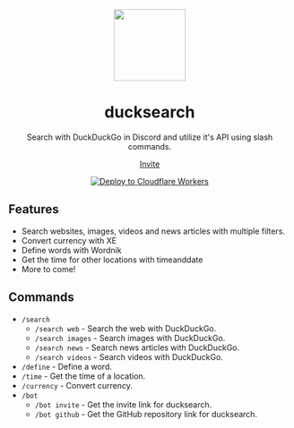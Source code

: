 <div align="center">

<img src="https://get.snaz.in/92XRDXq.png" width="128">

# ducksearch
Search with DuckDuckGo in Discord and utilize it's API using slash commands.

[Invite](https://discord.com/oauth2/authorize?client_id=886879779318530058&permissions=0&scope=applications.commands%20bot)

[![Deploy to Cloudflare Workers](https://deploy.workers.cloudflare.com/button)](https://deploy.workers.cloudflare.com/?url=https://github.com/Snazzah/ducksearch)

</div>

## Features
- Search websites, images, videos and news articles with multiple filters.
- Convert currency with XE
- Define words with Wordnik
- Get the time for other locations with timeanddate
- More to come!

## Commands

- `/search`
  - `/search web` - Search the web with DuckDuckGo.
  - `/search images` - Search images with DuckDuckGo.
  - `/search news` - Search news articles with DuckDuckGo.
  - `/search videos` - Search videos with DuckDuckGo.
- `/define` - Define a word.
- `/time` - Get the time of a location.
- `/currency` - Convert currency.
- `/bot`
  - `/bot invite` - Get the invite link for ducksearch.
  - `/bot github` - Get the GitHub repository link for ducksearch.
